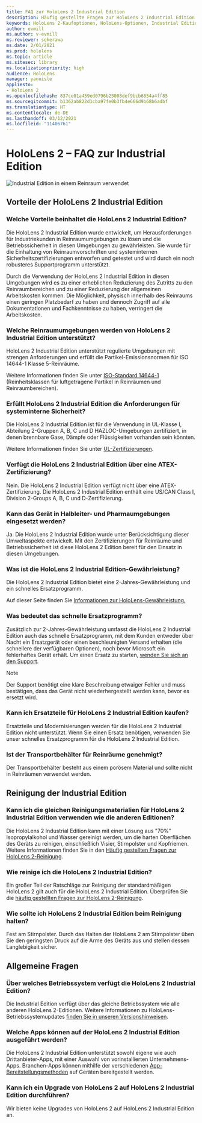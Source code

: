 ```yaml
---
title: FAQ zur HoloLens 2 Industrial Edition
description: Häufig gestellte Fragen zur HoloLens 2 Industrial Edition
keywords: HoloLens 2-Kaufoptionen, HoloLens-Optionen, Industrial Edition
author: evmill
ms.author: v-evmill
ms.reviewer: sekerawa
ms.date: 2/01/2021
ms.prod: hololens
ms.topic: article
ms.sitesec: library
ms.localizationpriority: high
audience: HoloLens
manager: yannisle
appliesto:
- HoloLens 2
ms.openlocfilehash: 837ce01a459ed0796b23008def9bcb6854a4ff85
ms.sourcegitcommit: b1362ab822d1cba97fe0b3fb4e666d9b68b6adbf
ms.translationtype: HT
ms.contentlocale: de-DE
ms.lasthandoff: 03/12/2021
ms.locfileid: "11406761"
---
```

# <a name="hololens-2---industrial-edition-faq"></a>HoloLens 2 – FAQ zur Industrial Edition

![Industrial Edition in einem Reinraum verwendet](./images/industrial-sku-with-remote-assist.png)

## <a name="hololens-2-industrial-edition-benefits"></a>Vorteile der HoloLens 2 Industrial Edition

### <a name="what-benefits-does-hololens-2-industrial-edition-2-include"></a>Welche Vorteile beinhaltet die HoloLens 2 Industrial Edition?

Die HoloLens 2 Industrial Edition wurde entwickelt, um Herausforderungen für Industriekunden in Reinraumumgebungen zu lösen und die Betriebssicherheit in diesen Umgebungen zu gewährleisten. Sie wurde für die Einhaltung von Reinraumvorschriften und systeminternen Sicherheitszertifizierungen entworfen und getestet und wird durch ein noch robusteres Supportprogramm unterstützt.

Durch die Verwendung der HoloLens 2 Industrial Edition in diesen Umgebungen wird es zu einer erheblichen Reduzierung des Zutritts zu den Reinraumbereichen und zu einer Reduzierung der allgemeinen Arbeitskosten kommen. Die Möglichkeit, physisch innerhalb des Reinraums einen geringen Platzbedarf zu haben und dennoch Zugriff auf alle Dokumentationen und Fachkenntnisse zu haben, verringert die Arbeitskosten.

### <a name="what-clean-room-environments-does-hololens-2-industrial-edition-support"></a>Welche Reinraumumgebungen werden von HoloLens 2 Industrial Edition unterstützt?

HoloLens 2 Industrial Edition unterstützt regulierte Umgebungen mit strengen Anforderungen und erfüllt die Partikel-Emissionsnormen für ISO 14644-1 Klasse 5-Reinräume.

Weitere Informationen finden Sie unter [ISO-Standard 14644-1](https://www.iso.org/standard/53394.html) (Reinheitsklassen für luftgetragene Partikel in Reinräumen und Reinraumbereichen).

### <a name="does-hololens-2-industrial-edition-meet-requirements-for-intrinsic-safety"></a>Erfüllt HoloLens 2 Industrial Edition die Anforderungen für systeminterne Sicherheit?

Die HoloLens 2 Industrial Edition ist für die Verwendung in UL-Klasse I, Abteilung 2-Gruppen A, B, C und D HAZLOC-Umgebungen zertifiziert, in denen brennbare Gase, Dämpfe oder Flüssigkeiten vorhanden sein könnten.

Weitere Informationen finden Sie unter [UL-Zertifizierungen](https://www.ul.com/services/ul-and-c-ul-hazardous-areas-certification-north-america?csrf-token=CIwNZNlR4XbisJF39I8yWnWX9wX4WFoz&amp;Search=UL+Class+I%2C+Dev+2+&amp;search-submit=Search).

### <a name="does-the-hololens-2-industrial-edition-hold-an-atex-certification"></a>Verfügt die HoloLens 2 Industrial Edition über eine ATEX-Zertifizierung?

Nein. Die HoloLens 2 Industrial Edition verfügt nicht über eine ATEX-Zertifizierung. Die HoloLens 2 Industrial Edition enthält eine US/CAN Class I, Division 2-Groups A, B, C und D-Zertifizierung.

### <a name="can-the-device-be-used-in-semiconductor-and-pharmaceutical-environments"></a>Kann das Gerät in Halbleiter- und Pharmaumgebungen eingesetzt werden?

Ja. Die HoloLens 2 Industrial Edition wurde unter Berücksichtigung dieser Umweltaspekte entwickelt. Mit den Zertifizierungen für Reinräume und Betriebssicherheit ist diese HoloLens 2 Edition bereit für den Einsatz in diesen Umgebungen.

### <a name="what-is-the-hololens-2-industrial-edition-warranty"></a>Was ist die HoloLens 2 Industrial Edition-Gewährleistung?

Die HoloLens 2 Industrial Edition bietet eine 2-Jahres-Gewährleistung und ein schnelles Ersatzprogramm.

Auf dieser Seite finden Sie [Informationen zur HoloLens-Gewährleistung.](https://support.microsoft.com/warranty)

### <a name="what39s-the-rapid-replacement-program"></a>Was bedeutet das schnelle Ersatzprogramm?

Zusätzlich zur 2-Jahres-Gewährleistung umfasst die HoloLens 2 Industrial Edition auch das schnelle Ersatzprogramm, mit dem Kunden entweder über Nacht ein Ersatzgerät oder einen beschleunigten Versand erhalten (die schnellere der verfügbaren Optionen), noch bevor Microsoft ein fehlerhaftes Gerät erhält. Um einen Ersatz zu starten, [wenden Sie sich an den Support](https://aka.ms/hololenssupport).

> [!NOTE]
> Der Support benötigt eine klare Beschreibung etwaiger Fehler und muss bestätigen, dass das Gerät nicht wiederhergestellt werden kann, bevor es ersetzt wird.

### <a name="can-i-purchase-replacement-parts-for-hololens-2-industrial-edition"></a>Kann ich Ersatzteile für HoloLens 2 Industrial Edition kaufen?

Ersatzteile und Modernisierungen werden für die HoloLens 2 Industrial Edition nicht unterstützt. Wenn Sie einen Ersatz benötigen, verwenden Sie unser schnelles Ersatzprogramm für die HoloLens 2 Industrial Edition.

### <a name="is-the-carrying-case-clean-room-approved"></a>Ist der Transportbehälter für Reinräume genehmigt?

Der Transportbehälter besteht aus einem porösem Material und sollte nicht in Reinräumen verwendet werden.

## <a name="cleaning-the-industrial-edition"></a>Reinigung der Industrial Edition

### <a name="can-i-use-the-same-cleaning-materials-for-hololens-2-industrial-edition-as-the-other-editions"></a>Kann ich die gleichen Reinigungsmaterialien für HoloLens 2 Industrial Edition verwenden wie die anderen Editionen?

Die HoloLens 2 Industrial Edition kann mit einer Lösung aus &quot;70%&quot; Isopropylalkohol und Wasser gereinigt werden, um die harten Oberflächen des Geräts zu reinigen, einschließlich Visier, Stirnpolster und Kopfriemen. Weitere Informationen finden Sie in den [Häufig gestellten Fragen zur HoloLens 2-Reinigung](https://docs.microsoft.com/hololens/hololens2-maintenance).

### <a name="how-do-i-clean-hololens-2-industrial-edition"></a>Wie reinige ich die HoloLens 2 Industrial Edition?

Ein großer Teil der Ratschläge zur Reinigung der standardmäßigen HoloLens 2 gilt auch für die HoloLens 2 Industrial Edition. Überprüfen Sie die [häufig gestellten Fragen zur HoloLens 2-Reinigung](https://docs.microsoft.com/hololens/hololens2-maintenance).

### <a name="how-should-i-hold-hololens-2-industrial-edition-when-cleaning-it"></a>Wie sollte ich HoloLens 2 Industrial Edition beim Reinigung halten?

Fest am Stirnpolster. Durch das Halten der HoloLens 2 am Stirnpolster üben Sie den geringsten Druck auf die Arme des Geräts aus und stellen dessen Langlebigkeit sicher.

## <a name="general-questions"></a>Allgemeine Fragen

### <a name="what-operating-system-does-the-hololens-2-industrial-edition-have"></a>Über welches Betriebssystem verfügt die HoloLens 2 Industrial Edition?

Die Industrial Edition verfügt über das gleiche Betriebssystem wie alle anderen HoloLens 2-Editionen. Weitere Informationen zu HoloLens-Betriebssystemupdates [finden Sie in unseren Versionshinweisen](hololens-release-notes.md).

### <a name="what-apps-can-run-on-the-hololens-2-industrial-edition"></a>Welche Apps können auf der HoloLens 2 Industrial Edition ausgeführt werden?

Die HoloLens 2 Industrial Edition unterstützt sowohl eigene wie auch Drittanbieter-Apps, mit einer Auswahl von vorinstallierten Unternehmens-Apps. Branchen-Apps können mithilfe der verschiedenen [App-Bereitstellungsmethoden](https://docs.microsoft.com/hololens/app-deploy-overview) auf Geräten bereitgestellt werden.

### <a name="can-i-upgrade-from-hololens-2-to-hololens-2-industrial-edition"></a>Kann ich ein Upgrade von HoloLens 2 auf HoloLens 2 Industrial Edition durchführen?

Wir bieten keine Upgrades von HoloLens 2 auf HoloLens 2 Industrial Edition an.
